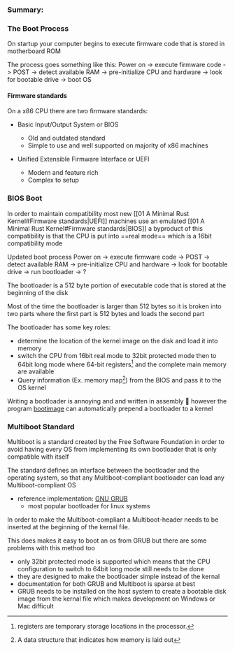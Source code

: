 ### Summary:

### The Boot Process
On startup your computer begins to execute firmware code that is stored in motherboard ROM

The process goes something like this:
Power on -> execute firmware code
                -> POST -> detect available RAM -> pre-initialize CPU and hardware -> look for bootable drive -> boot OS

#### Firmware standards
On a x86 CPU there are two firmware standards:
- Basic Input/Output System or BIOS
	- Old and outdated standard
	- Simple to use and well supported on majority of x86 machines

- Unified Extensible Firmware Interface or UEFI
	- Modern and feature rich
	- Complex to setup


### BIOS Boot
In order to maintain compatibility most new [[01 A Minimal Rust Kernel#Firmware standards|UEFI]] machines use an emulated [[01 A Minimal Rust Kernel#Firmware standards|BIOS]] a byproduct of this compatibility is that the CPU is put into ==real mode== which is a 16bit compatibility mode

Updated boot process
Power on -> execute firmware code
                -> POST -> detect available RAM -> pre-initialize CPU and hardware -> look for bootable drive -> run bootloader -> ?

The bootloader is a 512 byte portion of executable code that is stored at the beginning of the disk

Most of the time the bootloader is larger than 512 bytes so it is broken into two parts where the first part is 512 bytes and loads the second part

The bootloader has some key roles:
- determine the location of the kernel image on the disk and load it into memory
- switch the CPU from 16bit real mode to 32bit protected mode then to 64bit long mode where 64-bit registers[^1] and the complete main memory are available
- Query information (Ex. memory map[^2]) from the BIOS and pass it to the OS kernel

Writing a bootloader is annoying and and written in assembly 🤮 however the program [bootimage](https://github.com/rust-osdev/bootimage) can automatically prepend a bootloader to a kernel 

### Multiboot Standard
Multiboot is a standard created by the Free Software Foundation in order to avoid having every OS from implementing its own bootloader that is only compatible with itself

The standard defines an interface between the bootloader and the operating system, so that any Multiboot-compliant bootloader can load any Multiboot-compliant OS
- reference implementation: [GNU GRUB](https://www.gnu.org/software/grub/) 
	- most popular bootloader for linux systems

In order to make the Multiboot-compliant a Multiboot-header needs to be inserted at the beginning of the kernal file.

This does makes it easy to boot an os from GRUB but there are some problems with this method too
- only 32bit protected mode is supported which means that the CPU configuration to switch to 64bit long mode still needs to be done
- they are designed to make the bootloader simple instead of the kernal
- documentation for both GRUB and Multiboot is sparse at best
- GRUB needs to be installed on the host system to create a bootable disk image from the kernal file which makes development on Windows or Mac difficult



[^1]: registers are temporary storage locations in the processor.
[^2]: A data structure that indicates how memory is laid out